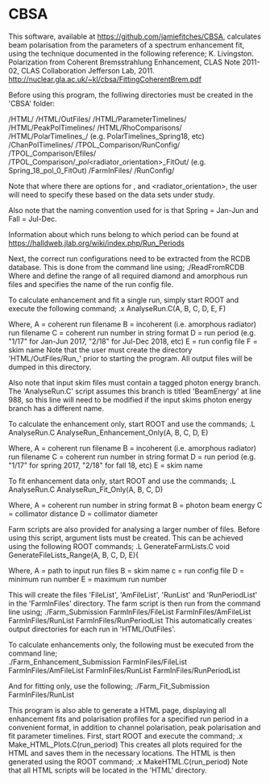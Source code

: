 # CBSA

This software, available at https://github.com/jamiefitches/CBSA, calculates beam polarisation from the parameters of a spectrum enhancement fit, using the technique documented in the following reference;
K. Livingston. Polarization from Coherent Bremsstrahlung Enhancement, CLAS Note 2011-02, CLAS Collaboration Jefferson Lab, 2011.
http://nuclear.gla.ac.uk/~kl/cbsa/FittingCoherentBrem.pdf

Before using this program, the folliwing directories must be created in the 'CBSA' folder:

/HTML/
/HTML/OutFiles/
/HTML/ParameterTimelines/
/HTML/PeakPolTimelines/
/HTML/RhoComparisons/
/HTML/PolarTimelines_<season><year>/ (e.g. PolarTimelines_Spring18, etc)
/ChanPolTimelines/
/TPOL_Comparison/RunConfig/
/TPOL_Comparison/Efiles/
/TPOL_Comparison/<season>_<year>_pol_<radiator_orientation>_FitOut/ (e.g. Spring_18_pol_0_FitOut)
/FarmInFiles/
/RunConfig/

Note that where there are options for <season>, <year> and <radiator_orientation>, the user will need to specify these based on the data sets under study. 

Also note that the naming convention used for <season> is that Spring = Jan-Jun and Fall = Jul-Dec. 

Information about which runs belong to which period can be found at https://halldweb.jlab.org/wiki/index.php/Run_Periods

Next, the correct run configurations need to be extracted from the RCDB database. This is done from the command line using;
./ReadFromRCDB <label> <min run> <max run> 
Where <min run> and <max run> define the range of all required diamond and amorphous run files and <label> specifies the name of the run config file.

To calculate enhancement and fit a single run, simply start ROOT and execute the following command;
.x AnalyseRun.C(A, B, C, D, E, F)

Where,
A = coherent run filename
B = incoherent (i.e. amorphous radiator) run filename
C = coherent run number in string format
D = run period (e.g. "1/17" for Jan-Jun 2017, "2/18" for Jul-Dec 2018, etc)
E = run config file
F = skim name
Note that the user must create the directory 'HTML/OutFiles/Run_<Run number>' prior to starting the program. All output files will be dumped in this directory.

Also note that input skim files must contain a tagged photon energy branch. The 'AnalyseRun.C' script assumes this branch is titled 'BeamEnergy' at line 988, so this line will need to be modified if the input skims photon energy branch has a different name. 

To calculate the enhancement only, start ROOT and use the commands;
.L AnalyseRun.C
AnalyseRun_Enhancement_Only(A, B, C, D, E) 

Where,
A = coherent run filename
B = incoherent (i.e. amorphous radiator) run filename
C = coherent run number in string format
D = run period (e.g. "1/17" for spring 2017, "2/18" for fall 18, etc)
E = skim name

To fit enhancement data only, start ROOT and use the commands;
.L AnalyseRun.C
AnalyseRun_Fit_Only(A, B, C, D) 

Where,
A = coherent run number in string format
B = photon beam energy
C = collimator distance 
D = collimator diameter

Farm scripts are also provided for analysing a larger number of files. Before using this script, argument lists must be created. This can be achieved using the following ROOT commands;
.L GenerateFarmLists.C
void GenerateFileLists_Range(A, B, C, D, E){

Where,
A = path to input run files
B = skim name
c = run config file
D = minimum run number
E = maximum run number

This will create the files 'FileList', 'AmFileList', 'RunList' and 'RunPeriodList' in the 'FarmInFiles' directory. The farm script is then run from the command line using;
./Farm_Submission FarmInFiles/FileList FarmInFiles/AmFileList FarmInFiles/RunList FarmInFiles/RunPeriodList <run config file> <skim name>
This automatically creates output directories for each run in 'HTML/OutFiles'. 

To calculate enhancements only, the following must be executed from the command line;  
./Farm_Enhancement_Submission FarmInFiles/FileList FarmInFiles/AmFileList FarmInFiles/RunList FarmInFiles/RunPeriodList <skim name>

And for fitting only, use the following;
./Farm_Fit_Submission FarmInFiles/RunList <beam energy> <collimator distance> <collimator diameter>

This program is also able to generate a HTML page, displaying all enhancement fits and polarisation profiles for a specified run period in a convenient format, in addition to channel polarisation, peak polarisation and fit parameter timelines. First, start ROOT and execute the command;
.x Make_HTML_Plots.C(run_period) 
This creates all plots required for the HTML and saves them in the necessary locations. The HTML is then generated using the ROOT command;
.x MakeHTML.C(run_period)
Note that all HTML scripts will be located in the 'HTML' directory. 
 

